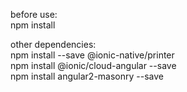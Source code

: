 before use:<br>
npm install<br>

other dependencies:<br>
npm install --save @ionic-native/printer<br>
npm install @ionic/cloud-angular --save<br>
npm install angular2-masonry --save<br>
